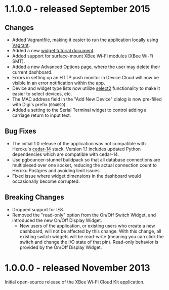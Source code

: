 <a name="xbeewifi-1.1"></a>
# 1.1.0.0 - released September 2015

## Changes

- Added Vagrantfile, making it easier to run the application locally using
  [Vagrant][vagrant].
- Added a new [widget tutorial document][tutorial].
- Added support for surface-mount XBee Wi-Fi modules (XBee Wi-Fi SMT).
- Added a new Advanced Options page, where the user may delete their current
  dashboard.
- Errors in setting up an HTTP push monitor in Device Cloud will now be visible
  in an error notification within the app.
- Device and widget type lists now utilize [select2][select2] functionality to
  make it easier to select devices, etc.
- The MAC address field in the "Add New Device" dialog is now pre-filled with
  Digi's prefix (`00409D`).
- Added a setting to the Serial Terminal widget to control adding a carriage
  return to input text.

## Bug Fixes

- The initial 1.0 release of the application was not compatible with Heroku's
  [cedar-14][cedar-14] stack. Version 1.1 includes updated Python dependencies
  which are compatible with cedar-14.
- Use pgbouncer-stunnel buildpack so that all database connections are
  multiplexed over one socket, reducing the actual connection count to Heroku
  Postgres and avoiding limit issues.
- Fixed issue where widget dimensions in the dashboard would occasionally
  become corrupted.

## Breaking Changes

- Dropped support for IE8.
- Removed the "read-only" option from the On/Off Switch Widget, and introduced
  the new On/Off Display Widget.
    - New users of the application, or existing users who create a new
      dashboard, will not be affected by this change. With this change,
      all existing switch widgets will be read-write (meaning you can click the
      switch and change the I/O state of that pin). Read-only behavior is
      provided by the On/Off Display Widget.


[vagrant]: https://www.vagrantup.com
[tutorial]: ./widget_tutorial.md
[select2]: https://select2.github.io/examples.html
[cedar-14]: https://devcenter.heroku.com/articles/cedar-14-migration


<a name="xbeewifi-1.0"></a>
# 1.0.0.0 - released November 2013

Initial open-source release of the XBee Wi-Fi Cloud Kit application.
